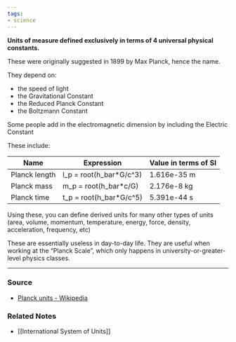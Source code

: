 ```yaml
---
tags:
- science
---
```

**Units of measure defined exclusively in terms of 4 universal physical constants.**

These were originally suggested in 1899 by Max Planck, hence the name.

They depend on: 

- the speed of light
- the Gravitational Constant
- the Reduced Planck Constant
- the Boltzmann Constant

Some people add in the electromagnetic dimension by including the Electric Constant

These include:

| Name | Expression | Value in terms of SI |
| --- | --- | --- |
| Planck length | l_p = root(h_bar*G/c^3) | 1.616e-35 m |
| Planck mass | m_p = root(h_bar*c/G) | 2.176e-8 kg |
| Planck time | t_p = root(h_bar*G/c^5) | 5.391e-44 s |

Using these, you can define derived units for many other types of units (area, volume, momentum, temperature, energy, force, density, acceleration, frequency, etc)

These are essentially useless in day-to-day life. They are useful when working at the “Planck Scale”, which only happens in university-or-greater-level physics classes.

---

### Source
- [Planck units - Wikipedia](https://en.wikipedia.org/wiki/Planck_units)

### Related Notes
- [[International System of Units]]
